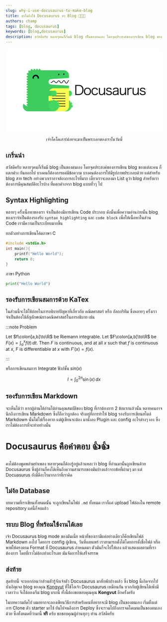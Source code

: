 ```yaml
---
slug: why-i-use-docusaurus-to-make-blog
title: ทำไมถึงใช้ Docusaurus ทำ Blog 🤔🤔🤔
authors: champ
tags: [blog, docusaurus]
keywords: [blog,docusaurus]
description: สวัสดีครับ หลายๆคนก็เริ่มมี blog เป็นของตนเอง โดยจุดประสงค์ของการเขียน blog ของแต่ละคน ก็แตกต่างกันออกไป บางคนก็ต้องการแค่มีข้อความ บางคนต้องการให้มีรูปภาพประกอบด้วย แต่สำหรับ blog สาย tech อย่างพวกเราอาจต้องการอะไรที่มาก เดี๋ยวเราจะลองมา List ดูว่า blog สำหรับเรา ต้องการมีคุณสมบัติอะไรบ้าง ที่แตกต่างจาก blog แบบทั่วๆ ไป 
---
```

<head>
  <html className="some-extra-html-class" />
  <body className="other-extra-body-class" />
  <meta charSet="utf-8" />
  <meta name="language" content="Thai" />
  <link rel="canonical" href="https://blog.tawanchaiii.tk/why-i-use-docusaurus-to-make-blog" />
</head>

![Docusaurus Image](./image.png)
<p align = "center">
<i>เจ้าไดโดเสาร์น้อยจะมาเป็นพระเอกของเราในวันนี้</i>
</p>

##  เกริ่นนำ
สวัสดีครับ หลายๆคนก็เริ่มมี blog เป็นของตนเอง โดยจุดประสงค์ของการเขียน blog ของแต่ละคน ก็แตกต่าง
กันออกไป บางคนก็ต้องการแค่มีข้อความ บางคนต้องการให้มีรูปภาพประกอบด้วย แต่สำหรับ blog สาย tech
อย่างพวกเราอาจต้องการอะไรที่มาก เดี๋ยวเราจะลองมา List ดูว่า blog สำหรับเรา ต้องการมีคุณสมบัติอะไรบ้าง
ที่แตกต่างจาก blog แบบทั่วๆ ไป 

<!--truncate-->

## Syntax Highlighting

หลายๆ ครั้งเนื้อหาของเรา จำเป็นต้องมีการเขียน Code ประกอบ ดังนั้นเพื่อความอ่านง่ายนั้น blog ของเราจำเป็นต้องรองรับ
`syntax highlighting` และ `code block` เพื่อให้เนื้อหาในส่วน Code เรามีความเป็นระเบียบมากขึ้น

ยกตัวอย่างการเขียนโค้ดภาษา C

```c
#include <stdio.h>
int main(){
    printf("Hello World");
    return 0;
}
```

ภาษา Python

```python
print("Hello World")
```

## รองรับการเขียนสมการด้วย KaTex

ในส่วนนี้จะได้ใช้บ่อยในการอธิบายปัญหาที่เกี่ยวกับ คณิตศาสตร์ หรือ อัลกอริทึม ซึ่งหลายๆ ครั้งเราจำเป็นต้องใช้สัญลักษณ์ทางคณิตศาสตร์ในการอธิบาย เช่น

:::note Problem

Let $f\colon[a,b]\to\R$ be Riemann integrable. Let $F\colon[a,b]\to\R$ be
$F(x)=\int_{a}^{x} f(t)\,dt$. Then $F$ is continuous, and at all $x$ such that
$f$ is continuous at $x$, $F$ is differentiable at $x$ with $F'(x)=f(x)$.

:::

หรือการเขียนสมการ Integrate ฟังก์ชั้น $sin(x)$

$$
I = \int_0^{2\pi} \sin(x)\,dx
$$

## รองรับการเขียน Markdown

จะเห็นได้ว่า หากผู้อ่านได้อ่านได้อ่านคุณสมบัติของ blog ที่เราต้องการ 2 ข้อแรกแล้วนั้น หลายคนอาจนึกถึงการเขียน Markdown ซึ่งก็ถือว่าถูกต้อง จริงอยู่ที่การทำให้ blog รองรับการเขียนสไตล์ Markdown นั้นไม่ใช่เรื่องยาก แต่ผู้เขียนจะต้อง มานั่งลง Plugin และ config อะไรต่างๆ เอง ซึ่งเราไม่ต้องการที่จะทำอย่างนั้น

# Docusaurus คือคำตอบ 👍👍

คงไม่ต้องพูดพล่ามทำเพลง หลายๆคนก็ต้องรู้อยู่แล้วแหละว่า blog ที่อ่านมานั้นถูกเขียนด้วย Docusaurus ซึ่งผู้อ่านก็คงได้เห็นถึงความสามารถของมันบ้างแล้วจากข้อที่ผ่านๆ มา แต่ Docuasurus ยังมีดีอะไรมากกว่าที่เราคิด

## ไม่ง้อ Database

บทความที่เราเขียนทั้งหมดนั้น จะถูกเขียนในไฟล์ `.md` ทั้งหมด เราก็แค่ upload ไฟล์ลงใน remote repository แค่นี้ก็จบแล้ว

## ระบบ Blog ที่พร้อมใช้งานได้เลย

เจ้า Docusaurus blog mode ของมันเนี่ย หน้าที่ของเรามีแค่อย่างเดียวก็คือเขียนไฟล์ Markdown ลงไป โดยการ config ผู้เขียน, วันที่เผยแพร่ เราสามารถตั้งได้โดยการตั้งชื่อไฟล์ หรือพาธให้ตรงตาม Format ที่ Docusaurus กำหนดมา ตัวมันก็จะไปให้เอง แล้วแสดงผลตามที่เราต้องการ โดยที่เราไม่ต้องทำอะไรเลย มันจัดการให้เสร็จสรรพ 

## ส่งท้าย

สุดท้ายนี้ จะบอกก่อนว่าส่วนตัวรู้จักเจ้าตัว Docusaurus มาสักพักบ้างแล้ว ซึ่ง blog นี้เกิดจากไปบังเอิญเจอ blog ของคุณ​ [Kongvut](https://blog.2my.xyz/docs/about) ที่ใช้ไอเจ้า Docusaurus เหมือนกัน บวกกับผู้เขียนได้เพิ่งมีเวลาว่าง จึงได้ลองเริ่ม blog แรกนี้ ทั้งนี้ต้องขอขอบคุณคุณ **Kongvut** อีกครั้งครับ

ในบทความถัดไป ผมอยากจะลองเขียนวิธีการสำหรับคนที่อยากจะมี blog เป็นของตนเอง เริ่มตั้งแต่การ Clone ตัว starter มาใช้ ยันไปจนถึงการ Deploy ซึ่งจะรวมไปถึงการจดโดเมนเป็นของตนเองด้วย ซึ่งทั้งหมดที่ว่ามานี้ **ฟรี** ครับ ขอขอบคุณผู้อ่านทุกๆ ท่าน สวัสดีครับ 
